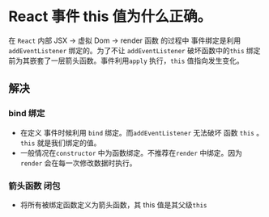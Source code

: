 # React 事件 this 值为什么正确。

在 `React` 内部 JSX -> 虚拟 Dom -> render 函数 的过程中 事件绑定是利用`addEventListener` 绑定的。为了不让 `addEventListener` 破坏函数中的`this` 绑定前为其嵌套了一层箭头函数。事件利用`apply` 执行，`this` 值指向发生变化。

## 解决

### bind 绑定

- 在定义 事件时候利用 `bind` 绑定。而`addEventListener` 无法破坏 函数 `this` 。 `this` 就是我们绑定的值。
- 一般情况在`constructor` 中为函数绑定。不推荐在`render` 中绑定。因为`render` 会在每一次修改数据时执行。

### 箭头函数 闭包

- 将所有被绑定函数定义为箭头函数，其 this 值是其父级`this`
